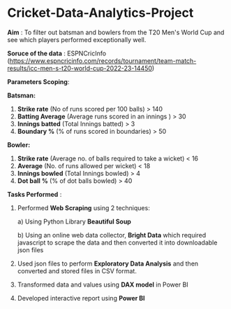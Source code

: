 # Cricket-Data-Analytics-Project

**Aim** : To filter out batsman and bowlers from the T20 Men's World Cup and see which players performed exceptionally well.

**Soruce of the data** : ESPNCricInfo (https://www.espncricinfo.com/records/tournament/team-match-results/icc-men-s-t20-world-cup-2022-23-14450)

**Parameters Scoping**:

**Batsman:**
1. **Strike rate** (No of runs scored per 100 balls) > 140
2. **Batting Average** (Average runs scored in an innings ) > 30
3. **Innings batted** (Total Innings batted) > 3
4. **Boundary %** (% of runs scored in boundaries)  > 50

**Bowler:**
1. **Strike rate** (Average no. of balls required to take a wicket) < 16
2. **Average** (No. of runs allowed per wicket) < 18
3. **Innings bowled** (Total Innings bowled) > 4
4. **Dot ball %** (% of dot balls bowled) > 40


**Tasks Performed** : 
1. Performed **Web Scraping** using 2 techniques:
   
     a) Using Python Library **Beautiful Soup**
   
     b) Using an online web data collector, **Bright Data** which required javascript to scrape the data and then converted it into downloadable json files
3. Used json files to perform **Exploratory Data Analysis** and then converted and stored files in CSV format.
4. Transformed data and values using **DAX model** in Power BI 
5. Developed interactive report using **Power BI** 
